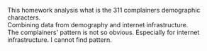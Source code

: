 This homework analysis what is the 311 complainers demographic characters. </br>
Combining data from demography and internet infrastructure. </br>
The complainers' pattern is not so obvious. Especially for internet infrastructure. I cannot find pattern.

